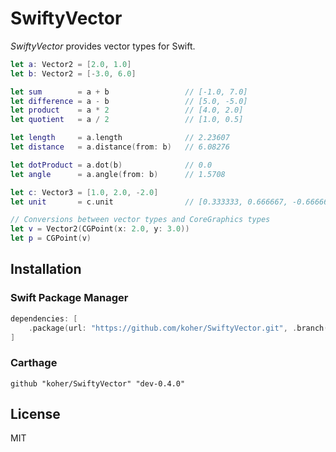 # SwiftyVector

*SwiftyVector* provides vector types for Swift.

```swift
let a: Vector2 = [2.0, 1.0]
let b: Vector2 = [-3.0, 6.0]

let sum        = a + b                 // [-1.0, 7.0]
let difference = a - b                 // [5.0, -5.0]
let product    = a * 2                 // [4.0, 2.0]
let quotient   = a / 2                 // [1.0, 0.5]

let length     = a.length              // 2.23607
let distance   = a.distance(from: b)   // 6.08276

let dotProduct = a.dot(b)              // 0.0
let angle      = a.angle(from: b)      // 1.5708

let c: Vector3 = [1.0, 2.0, -2.0]
let unit       = c.unit                // [0.333333, 0.666667, -0.666667]

// Conversions between vector types and CoreGraphics types
let v = Vector2(CGPoint(x: 2.0, y: 3.0))
let p = CGPoint(v)
```

## Installation

### Swift Package Manager

```swift
dependencies: [
    .package(url: "https://github.com/koher/SwiftyVector.git", .branch("dev-0.4.0")),
]
```

### Carthage

```
github "koher/SwiftyVector" "dev-0.4.0"
```

## License

MIT
